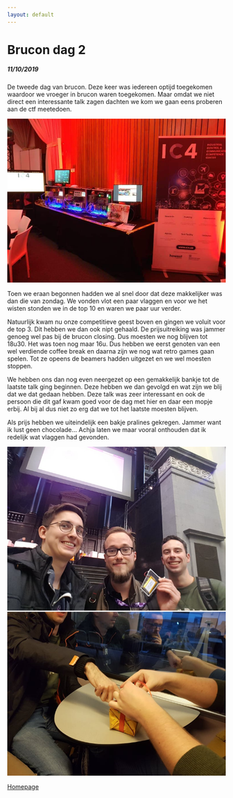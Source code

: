 ```yaml
---
layout: default
---
```


# Brucon dag 2
##### 11/10/2019

De tweede dag van brucon. Deze keer was iedereen optijd toegekomen waardoor we vroeger in brucon waren toegekomen. Maar omdat we niet direct een interessante talk zagen dachten we kom we gaan eens proberen aan de ctf meetedoen.

![alt text](ctf.jpg "ctf Brucon")

Toen we eraan begonnen hadden we al snel door dat deze makkelijker was dan die van zondag. We vonden vlot een paar vlaggen en voor we het wisten stonden we in de top 10 en waren we paar uur verder. 

Natuurlijk kwam nu onze competitieve geest boven en gingen we voluit voor de top 3. Dit hebben we dan ook nipt gehaald. De prijsuitreiking was jammer genoeg wel pas bij de brucon closing. Dus moesten we nog blijven tot 18u30. Het was toen nog maar 16u. Dus hebben we eerst genoten van een wel verdiende coffee break en  daarna zijn we nog wat retro games gaan spelen. Tot ze opeens de beamers hadden uitgezet en we wel moesten stoppen.

We hebben ons dan nog even neergezet op een gemakkelijk bankje tot de laatste talk ging beginnen. Deze hebben we dan gevolgd en wat zijn we blij dat we dat gedaan hebben. Deze talk was zeer interessant en ook de persoon die dit gaf kwam goed voor de dag met hier en daar een mopje erbij. Al bij al dus niet zo erg dat we tot het laatste moesten blijven. 

Als prijs hebben we uiteindelijk een bakje pralines gekregen. Jammer want ik lust geen chocolade… Achja laten we maar vooral onthouden dat ik redelijk wat vlaggen had gevonden.

![alt text](group.jpg "groepsfoto Brucon")
![alt text](praline.jpg "Sten & Dries die proberen de pralines weer in te pakken")

<a href="/index.html">Homepage</a>
